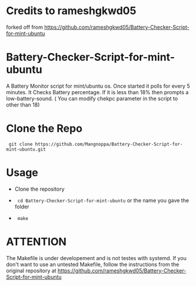 # Credits to rameshgkwd05
forked off from https://github.com/rameshgkwd05/Battery-Checker-Script-for-mint-ubuntu

# Battery-Checker-Script-for-mint-ubuntu
A Battery Monitor script for mint/ubuntu os. Once started it polls for every 5 minutes. It Checks Battery percentage. If it is less than 18% then prompts a low-battery-sound. ( You can modify chekpc parameter in the script to other than 18)


# Clone the Repo
` git clone https://github.com/Mangnoppa/Battery-Checker-Script-for-mint-ubuntu.git`

# Usage
- Clone the repository

- ` cd Battery-Checker-Script-for-mint-ubuntu` or the name you gave the folder

- ` make`

# ATTENTION
The Makefile is under developement and is not testes with systemd.
If you don't want to use an untested Makefile, follow the instructions from the
original repository at https://github.com/rameshgkwd05/Battery-Checker-Script-for-mint-ubuntu
